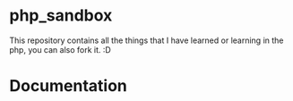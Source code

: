 # php_sandbox
This repository contains all the things that I have learned or learning in the php, you can also fork it. :D

# Documentation
